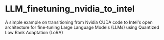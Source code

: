 # LLM_finetuning_nvidia_to_intel
A simple example on transitioning from Nvidia CUDA code to Intel's open architecture for fine-tuning Large Language Models (LLMs) using Quantized Low Rank Adaptation (LoRA)
